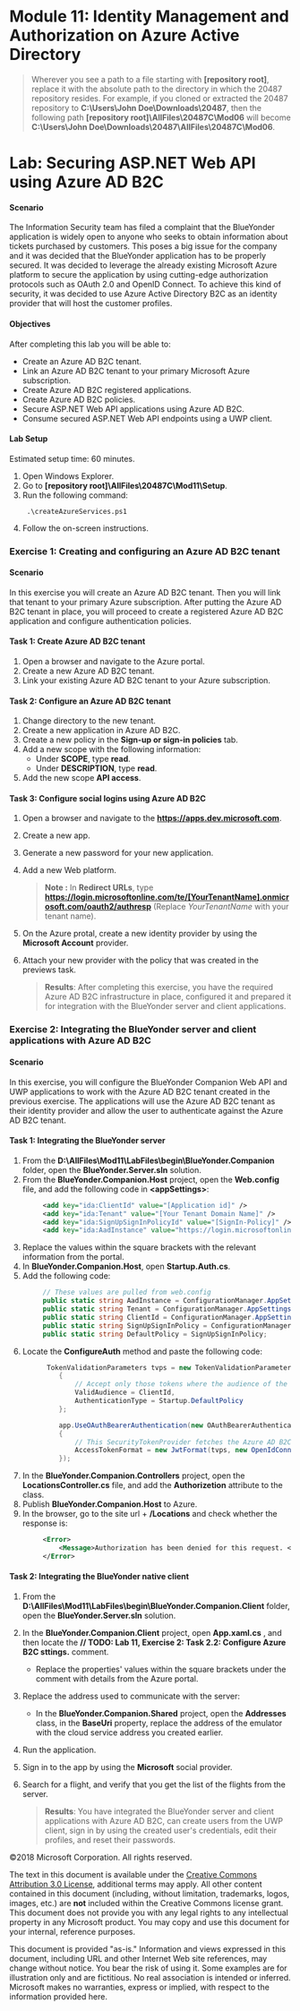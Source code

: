 # Module 11: Identity Management and Authorization on Azure Active Directory

>Wherever  you see a path to a file starting with **[repository root]**, replace it with the absolute path to the directory in which the 20487 repository resides. 
> For example, if you cloned or extracted the 20487 repository to **C:\Users\John Doe\Downloads\20487**, then the following path **[repository root]\AllFiles\20487C\Mod06** will become **C:\Users\John Doe\Downloads\20487\AllFiles\20487C\Mod06**.

# Lab: Securing ASP.NET Web API using Azure AD B2C

#### Scenario

The Information Security team has filed a complaint that the BlueYonder application is widely open to anyone who seeks to obtain information about tickets purchased by customers. This poses a big issue for the company and it was decided that the BlueYonder application has to be properly secured.
It was decided to leverage the already existing Microsoft Azure platform to secure the application by using cutting-edge authorization protocols such as OAuth 2.0 and OpenID Connect. To achieve this kind of security, it was decided to use Azure Active Directory B2C as an identity provider that will host the customer profiles.

#### Objectives

After completing this lab you will be able to:
- Create an Azure AD B2C tenant.
- Link an Azure AD B2C tenant to your primary Microsoft Azure subscription.
- Create Azure AD B2C registered applications.
- Create Azure AD B2C policies.
- Secure ASP.NET Web API applications using Azure AD B2C.
- Consume secured ASP.NET Web API endpoints using a UWP client.


#### Lab Setup
Estimated setup time: 60 minutes.

1. Open Windows Explorer.
2. Go to **[repository root]\AllFiles\20487C\Mod11\Setup**.
3. Run the following command:
   ```batch
    .\createAzureServices.ps1
   ```
4. Follow the on-screen instructions.

### Exercise 1: Creating and configuring an Azure AD B2C tenant

#### Scenario

In this exercise you will create an Azure AD B2C tenant. Then you will link that tenant to your primary Azure subscription. After putting the Azure AD B2C tenant in place, you will proceed to create a registered Azure AD B2C application and configure authentication policies.

#### Task 1: Create Azure AD B2C tenant

1. Open a browser and navigate to the Azure portal.
2. Create a new Azure AD B2C tenant.
3. Link your existing Azure AD B2C tenant to your Azure subscription.

#### Task 2:  Configure an Azure AD B2C tenant

1. Change directory to the new tenant.
2. Create a new application in Azure AD B2C.
3. Create a new policy in the **Sign-up or sign-in policies** tab.
4. Add a new scope with the following information: 
    - Under **SCOPE**, type **read**.
    - Under **DESCRIPTION**, type **read**.
5. Add the new scope **API access**.

#### Task 3:  Configure social logins using Azure AD B2C

1. Open a browser and navigate to the **https://apps.dev.microsoft.com**.
2. Create a new app.
3. Generate a new password for your new application.
4. Add a new Web platform.
    >**Note :** In **Redirect URLs**, type **https://login.microsoftonline.com/te/[YourTenantName].onmicrosoft.com/oauth2/authresp** (Replace *YourTenantName* with your tenant name).
5. On the Azure protal, create a new identity provider by using the **Microsoft Account** provider.
6. Attach your new provider with the policy that was created in the previews task.
  
   >**Results**: After completing this exercise, you  have the required Azure AD B2C infrastructure in place, configured it and prepared it for integration with the BlueYonder server and client applications.

### Exercise 2: Integrating the BlueYonder server and client applications with Azure AD B2C

#### Scenario

In this exercise, you will configure the BlueYonder Companion Web API and UWP applications to work with the Azure AD B2C tenant created in the previous exercise. The applications will use the Azure AD B2C tenant as their identity provider and allow the user to authenticate against the Azure AD B2C tenant.

#### Task 1:  Integrating the BlueYonder server

1. From the **D:\AllFiles\Mod11\LabFiles\begin\BlueYonder.Companion** folder, open the **BlueYonder.Server.sln** solution.
2. From the **BlueYonder.Companion.Host** project, open the **Web.config** file, and add the following code in **\<appSettings\>**:
   ```xml
        <add key="ida:ClientId" value="[Application id]" />  
        <add key="ida:Tenant" value="[Your Tenant Domain Name]" />
        <add key="ida:SignUpSignInPolicyId" value="[SignIn-Policy]" />
        <add key="ida:AadInstance" value="https://login.microsoftonline.com/{0}/v2.0/.well-known/openid-configuration?p={1}" />
   ```
3. Replace the values within the square brackets with the relevant information from the portal.
4. In **BlueYonder.Companion.Host**, open **Startup.Auth.cs**.
5. Add the following code:
   ```cs
        // These values are pulled from web.config
        public static string AadInstance = ConfigurationManager.AppSettings["ida:AadInstance"];
        public static string Tenant = ConfigurationManager.AppSettings["ida:Tenant"];
        public static string ClientId = ConfigurationManager.AppSettings["ida:ClientId"];
        public static string SignUpSignInPolicy = ConfigurationManager.AppSettings["ida:SignUpSignInPolicyId"];
        public static string DefaultPolicy = SignUpSignInPolicy;
   ```
6. Locate the **ConfigureAuth** method and paste the following code:
   ```cs
         TokenValidationParameters tvps = new TokenValidationParameters
            {
                // Accept only those tokens where the audience of the token is equal to the client ID of this app
                ValidAudience = ClientId,
                AuthenticationType = Startup.DefaultPolicy
            };

            app.UseOAuthBearerAuthentication(new OAuthBearerAuthenticationOptions
            {
                // This SecurityTokenProvider fetches the Azure AD B2C metadata & signing keys from the OpenIDConnect metadata endpoint
                AccessTokenFormat = new JwtFormat(tvps, new OpenIdConnectCachingSecurityTokenProvider(String.Format(AadInstance, Tenant, DefaultPolicy)))
            });
   ```
7. In the **BlueYonder.Companion.Controllers** project, open the **LocationsController.cs** file, and add the **Authorizetion** attribute to the class.
8. Publish **BlueYonder.Companion.Host** to Azure.
9. In the browser, go to the site url + **/Locations** and check whether the response is:
   ```xml
        <Error>
            <Message>Authorization has been denied for this request. </Message>
        </Error>
   ```
#### Task 2: Integrating the BlueYonder native client

1. From the **D:\AllFiles\Mod11\LabFiles\begin\BlueYonder.Companion.Client** folder, open the **BlueYonder.Server.sln** solution.
2. In the **BlueYonder.Companion.Client** project, open **App.xaml.cs** , and then locate the **// TODO: Lab 11, Exercise 2: Task 2.2: Configure Azure B2C sttings.** comment. 

     - Replace the properties' values within the square brackets under the comment with details from the Azure portal.
3. Replace the address used to communicate with the server:
    - In the **BlueYonder.Companion.Shared** project, open the **Addresses** class, in the **BaseUri** property, replace the address of the emulator with the cloud service address you created earlier.  
4. Run the application.
5. Sign in to the app by using the **Microsoft** social provider.
6. Search for a flight, and verify that you get the list of the flights from the server.

   >**Results**: You have integrated the BlueYonder server and client applications with Azure AD B2C, can create users from the UWP client, sign in by using the created user's credentials, edit their profiles, and reset their passwords.

©2018 Microsoft Corporation. All rights reserved.

The text in this document is available under the  [Creative Commons Attribution 3.0 License](https://creativecommons.org/licenses/by/3.0/legalcode), additional terms may apply. All other content contained in this document (including, without limitation, trademarks, logos, images, etc.) are  **not**  included within the Creative Commons license grant. This document does not provide you with any legal rights to any intellectual property in any Microsoft product. You may copy and use this document for your internal, reference purposes.

This document is provided &quot;as-is.&quot; Information and views expressed in this document, including URL and other Internet Web site references, may change without notice. You bear the risk of using it. Some examples are for illustration only and are fictitious. No real association is intended or inferred. Microsoft makes no warranties, express or implied, with respect to the information provided here.

